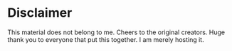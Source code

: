 # Disclaimer
This material does not belong to me. Cheers to the original creators.
Huge thank you to everyone that put this together. 
I am merely hosting it.
